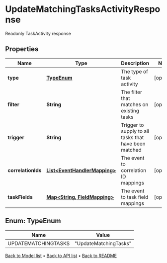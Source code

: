 

# UpdateMatchingTasksActivityResponse

Readonly TaskActivity response

## Properties

| Name | Type | Description | Notes |
|------------ | ------------- | ------------- | -------------|
|**type** | [**TypeEnum**](#TypeEnum) | The type of task activity |  [optional] |
|**filter** | **String** | The filter that matches on existing tasks |  [optional] |
|**trigger** | **String** | Trigger to supply to all tasks that have been matched |  [optional] |
|**correlationIds** | [**List&lt;EventHandlerMapping&gt;**](EventHandlerMapping.md) | The event to correlation ID mappings |  [optional] |
|**taskFields** | [**Map&lt;String, FieldMapping&gt;**](FieldMapping.md) | The event to task field mappings |  [optional] |



## Enum: TypeEnum

| Name | Value |
|---- | -----|
| UPDATEMATCHINGTASKS | &quot;UpdateMatchingTasks&quot; |



[Back to Model list](../README.md#documentation-for-models) &#8226; [Back to API list](../README.md#documentation-for-api-endpoints) &#8226; [Back to README](../README.md)


